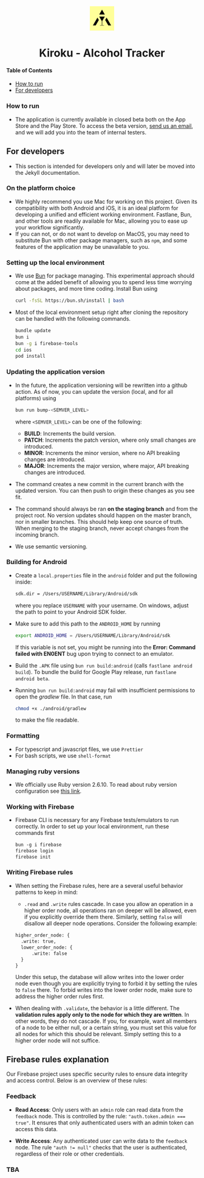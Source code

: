 <div align="center">
    <!-- <a href="https://link-here"> -->
        <img src="https://raw.githubusercontent.com/PetrCala/Kiroku/master/assets/logo/alcohol-tracker-source-icon.png
" width="64" height="64" alt="Kiroku Icon">
    <!-- </a> -->
    <h1>
        <!-- <a href="https://link-here"> -->
            Kiroku - Alcohol Tracker
        <!-- </a> -->
    </h1>
</div>

#### Table of Contents
* [How to run](#how-to-run)
* [For developers](#for-developers)

### How to run

- The application is currently available in closed beta both on the App Store and the Play Store. To access the beta version, [send us an email](mailto:kiroku.alcohol.tracker@gmail.com?subject=Beta%20Add%20Request), and we will add you into the team of internal testers.


## For developers

- This section is intended for developers only and will later be moved into the Jekyll documentation.

### On the platform choice

- We highly recommend you use Mac for working on this project. Given its compatibility with both Android and iOS, it is an ideal platform for developing a unified and efficient working environment. Fastlane, Bun, and other tools are readily available for Mac, allowing you to ease up your workflow significantly.
- If you can not, or do not want to develop on MacOS, you may need to substitute Bun with other package managers, such as `npm`, and some features of the application may be unavailable to you.

### Setting up the local environment

- We use [Bun](https://bun.sh) for package managing. This experimental approach should come at the added benefit of allowing you to spend less time worrying about packages, and more time coding. Install Bun using

    ```bash
    curl -fsSL https://bun.sh/install | bash
    ```

- Most of the local environment setup right after cloning the repository can be handled with the following commands.

    ```bash
    bundle update
    bun i
    bun -g i firebase-tools
    cd ios
    pod install
    ```

### Updating the application version

- In the future, the application versioning will be rewritten into a github action. As of now, you can update the version (local, and for all platforms) using
    ```bash
    bun run bump-<SEMVER_LEVEL>
    ```

    where `<SEMVER_LEVEL>` can be one of the following:
    - **BUILD**: Increments the build version.
    - **PATCH**: Increments the patch version, where only small changes are introduced.
    - **MINOR**: Increments the minor version, where no API breakiing changes are introduced.
    - **MAJOR**: Increments the major version, where major, API breaking changes are introduced.

- The command creates a new commit in the current branch with the updated version. You can then push to origin these changes as you see fit.
- The command should always be ran **on the staging branch** and from the project root. No version updates should happen on the master branch, nor in smaller branches. This should help keep one source of truth. When merging to the staging branch, never accept changes from the incoming branch.
- We use semantic versioning.

### Building for Android

- Create a `local.properties` file in the `android` folder and put the following inside:

    ```bash
    sdk.dir = /Users/USERNAME/Library/Android/sdk
    ```

    where you replace `USERNAME` with your username. On windows, adjust the path to point to your Android SDK folder.
- Make sure to add this path to the `ANDROID_HOME` by running

    ```bash
    export ANDROID_HOME = /Users/USERNAME/Library/Android/sdk
    ```

    If this variable is not set, you might be running into the **Error: Command failed with EN0ENT** bug upon trying to connect to an emulator.

- Build the `.APK` file using `bun run build:android` (calls `fastlane android build`). To bundle the build for Google Play release, run `fastlane android beta`.

- Running `bun run build:android` may fail with insufficient permissions to open the *gradlew* file. In that case, run

    ```bash
    chmod +x ./android/gradlew
    ```

    to make the file readable.

### Formatting

- For typescript and javascript files, we use `Prettier`
- For bash scripts, we use `shell-format`

### Managing ruby versions

- We officially use Ruby version 2.6.10. To read about ruby version configuration see [this link](https://rbenv.org/man/rbenv.1).

### Working with Firebase

- Firebase CLI is necessary for any Firebase tests/emulators to run correctly. In order to set up your local environment, run these commands first

    ```
    bun -g i firebase
    firebase login
    firebase init
    ```

### Writing Firebase rules

- When setting the Firebase rules, here are a several useful behavior patterns to keep in mind:
  - `.read` and `.write` rules cascade. In case you allow an operation in a higher order node, all operations ran on deeper will be allowed, even if you explicitly override them there. Similarly, setting `false` will disallow all deeper node operations. Consider the following example:
  
  ```
  higher_order_node: {
    .write: true,
    lower_order_node: {
        .write: false
    }
  }
  ```

  Under this setup, the database will allow writes into the lower order node even though you are explicitly trying to forbid it by setting the rules to `false` there. To forbid writes into the lower order node, make sure to address the higher order rules first.
- When dealing with `.validate`, the behavior is a little different. The **validation rules apply only to the node for which they are written**. In other words, they do not cascade. If you, for example, want all members of a node to be either null, or a certain string, you must set this value for all nodes for which this should be relevant. Simply setting this to a higher order node will not suffice.

## Firebase rules explanation

Our Firebase project uses specific security rules to ensure data integrity and access control. Below is an overview of these rules:

### Feedback

- **Read Access**: Only users with an `admin` role can read data from the `feedback` node. This is controlled by the rule: `"auth.token.admin === true"`. It ensures that only authenticated users with an admin token can access this data.

- **Write Access**: Any authenticated user can write data to the `feedback` node. The rule `"auth != null"` checks that the user is authenticated, regardless of their role or other credentials.

### TBA